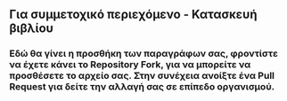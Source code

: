 ## Για συμμετοχικό περιεχόμενο - Κατασκευή βιβλίου
### Εδώ θα γίνει η προσθήκη των παραγράφων σας, φροντίστε να έχετε κάνει το Repository Fork, για να μπορείτε να προσθέσετε το αρχείο σας. Στην συνέχεια ανοίξτε ένα Pull Request για δείτε την αλλαγή σας σε επίπεδο οργανισμού.
